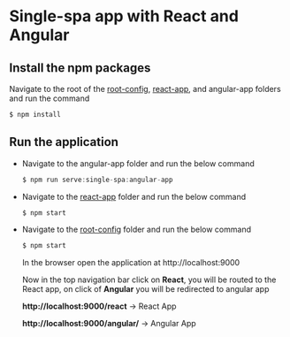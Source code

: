 # Single-spa app with React and Angular

## Install the npm packages
Navigate to the root of the [root-config](https://github.com/nitinreddy3/root-config), [react-app](https://github.com/nitinreddy3/react-app), and angular-app folders and run the command
```js
$ npm install
```

## Run the application

- Navigate to the angular-app folder and run the below command
  ```js
  $ npm run serve:single-spa:angular-app
  ```
- Navigate to the [react-app](https://github.com/nitinreddy3/react-app) folder and run the below command
  ```js
  $ npm start
  ```
- Navigate to the [root-config](https://github.com/nitinreddy3/root-config) folder and run the below command
  ```js
  $ npm start
  ```
  
  In the browser open the application at http://localhost:9000
  
  Now in the top navigation bar click on **React**, you will be routed to the React app, on click of **Angular** you will be redirected to angular app
  
  **http://localhost:9000/react** -> React App
  
  **http://localhost:9000/angular/** -> Angular App
